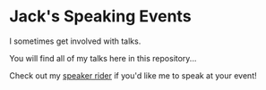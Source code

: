 # Jack's Speaking Events

I sometimes get involved with talks.

You will find all of my talks here in this repository...

Check out my [speaker rider](./Speaker_Rider.md) if you'd like me to speak at your event!
